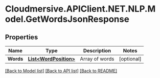 # Cloudmersive.APIClient.NET.NLP.Model.GetWordsJsonResponse
## Properties

Name | Type | Description | Notes
------------ | ------------- | ------------- | -------------
**Words** | [**List&lt;WordPosition&gt;**](WordPosition.md) | Array of words | [optional] 

[[Back to Model list]](../README.md#documentation-for-models) [[Back to API list]](../README.md#documentation-for-api-endpoints) [[Back to README]](../README.md)

